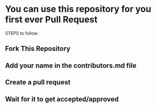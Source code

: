# You can use this repository for you first ever Pull Request

STEPS to follow:

## Fork This Repository
## Add your name in the contributors.md file
## Create a pull request
## Wait for it to get accepted/approved
